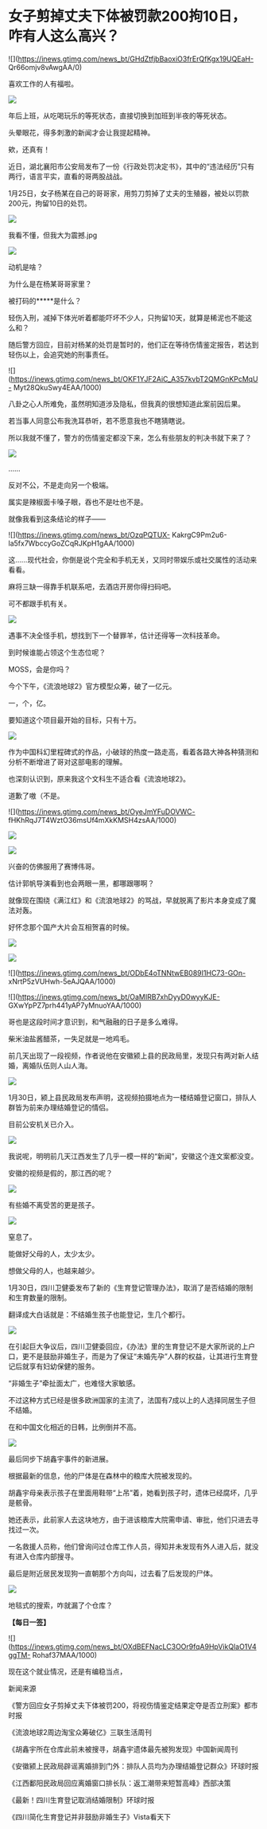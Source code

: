 # 女子剪掉丈夫下体被罚款200拘10日，咋有人这么高兴？

![](https://inews.gtimg.com/news_bt/GHdZtfjbBaoxiO3frErQfKgx19UQEaH-
Qr66omjv8vAwgAA/0)

喜欢工作的人有福啦。

![](https://inews.gtimg.com/news_bt/OhMfylAyhTr0MA98Z8N9G5Qs4EyexEEm7-d8hwpNQVre8AA/1000)

年后上班，从吃喝玩乐的等死状态，直接切换到加班到半夜的等死状态。

头晕眼花，得多刺激的新闻才会让我提起精神。

欸，还真有！

近日，湖北襄阳市公安局发布了一份《行政处罚决定书》，其中的“违法经历”只有两行，语言平实，直看的哥两股战战。

1月25日，女子杨某在自己的哥哥家，用剪刀剪掉了丈夫的生殖器，被处以罚款200元，拘留10日的处罚。

![](https://inews.gtimg.com/news_bt/OmFglp__3n_87rUALGDjgdkdelqvuXvcXks5Kx5dJbKhMAA/1000)

我看不懂，但我大为震撼.jpg

![](https://inews.gtimg.com/news_bt/O4RQ6Xv6FjcFqGCbDaugsQOb5ErIIfSZzFh9wMGMoITwEAA/1000)

动机是啥？

为什么是在杨某哥哥家里？

被打码的*****是什么？

轻伤入刑，减掉下体光听着都能吓坏不少人，只拘留10天，就算是稀泥也不能这么和？

随后警方回应，目前对杨某的处罚是暂时的，他们正在等待伤情鉴定报告，若达到轻伤以上，会追究她的刑事责任。

![](https://inews.gtimg.com/news_bt/OKF1YJF2AiC_A357kvbT2QMGnKPcMqU-
Myt28QkuSwy4EAA/1000)

八卦之心人所难免，虽然明知道涉及隐私，但我真的很想知道此案前因后果。

若当事人同意公布我洗耳恭听，若不愿意我也不瞎猜瞎说。

所以我就不懂了，警方的伤情鉴定都没下来，怎么有些朋友的判决书就下来了？

![](https://inews.gtimg.com/news_bt/OjkLnHjKdb0sCWid_W5nmd0yuW4MGCa_UCwUQIcJeWTrQAA/1000)

……

反对不公，不是走向另一个极端。

属实是辣椒面卡嗓子眼，吞也不是吐也不是。

就像我看到这条结论的样子——

![](https://inews.gtimg.com/news_bt/OzqPQTUX-
KakrgC9Pm2u6-la5fx7WbccyGoZCqRJKpH1gAA/1000)

这……现代社会，你倒是说个完全和手机无关，又同时带娱乐或社交属性的活动来看看。

麻将三缺一得靠手机联系吧，去酒店开房你得扫码吧。

可不都跟手机有关。

![](https://inews.gtimg.com/news_bt/ODn_kUYx1ZKQOyPI6ggQsyfUb9-gBpdZCf6mOdAoqrRQQAA/1000)

遇事不决全怪手机，想找到下一个替罪羊，估计还得等一次科技革命。

到时候谁能占领这个生态位呢？

MOSS，会是你吗？

今个下午，《流浪地球2》官方模型众筹，破了一亿元。

一，个，亿。

要知道这个项目最开始的目标，只有十万。

![](https://inews.gtimg.com/news_bt/OK2jsQ1QSGkxSEmvyHIJdcf1wXhErvCMoXx2btNOPxJHoAA/1000)

作为中国科幻里程碑式的作品，小破球的热度一路走高，看着各路大神各种猜测和分析不断增进了哥对这部电影的理解。

也深刻认识到，原来我这个文科生不适合看《流浪地球2》。

道歉了嗷（不是。

![](https://inews.gtimg.com/news_bt/OyeJmYFuDOVWC-
fHKhRqJ7T4WztO36msUf4mXkKMSH4zsAA/1000)

![](https://inews.gtimg.com/news_bt/OD-F2nCQ6pLMa9HdNKUFaA_COSWSTGK7PO98T_LexuDEIAA/1000)

![](https://inews.gtimg.com/news_bt/OZhamicNIS_KV9LHNIGGwDFP-3JF8kqxmziBPxQlsrizAAA/1000)

兴奋的仿佛服用了赛博伟哥。

估计郭帆导演看到也会两眼一黑，都哪跟哪啊？

就像现在围绕《满江红》和《流浪地球2》的骂战，早就脱离了影片本身变成了魔法对轰。

好怀念那个国产大片会互相贺喜的时候。

![](https://inews.gtimg.com/news_bt/Os9ib4_vaVnT_uMaB2ZB8uRB0ZAGvE16uV6owReePLJNEAA/1000)

![](https://inews.gtimg.com/news_bt/Ow03Wn-3kq6Cd_m3GsPZOI3eAJoEonlyDDuHFgkV61ftQAA/1000)

![](https://inews.gtimg.com/news_bt/ODbE4oTNNtwEB089I1HC73-GOn-
xNrtP5zVUHwh-5eAJQAA/1000)

![](https://inews.gtimg.com/news_bt/OaMIRB7xhDyyD0wyyKJE-
GXwYpPZ7prh441yAP7yMnuoYAA/1000)

哥也是这段时间才意识到，和气融融的日子是多么难得。

柴米油盐酱醋茶，一失足就是一地鸡毛。

前几天出现了一段视频，作者说他在安徽颍上县的民政局里，发现只有两对新人结婚，离婚队伍则人山人海。

![](https://inews.gtimg.com/news_bt/OZYT7vJ_JHKqp9Lq6U6y8GMpvmppE7fxcMlMmWvV2OB0EAA/1000)

1月30日，颍上县民政局发布声明，这视频拍摄地点为一楼结婚登记窗口，排队人群皆为前来办理结婚登记的情侣。

目前公安机关已介入。

![](https://inews.gtimg.com/news_bt/OA5ya8rsdAk5KlcPSLqj0kTwCQObv_RcCePbGEfhk-5mgAA/1000)

我说呢，明明前几天江西发生了几乎一模一样的“新闻”，安徽这个连文案都没变。

安徽的视频是假的，那江西的呢？

![](https://inews.gtimg.com/news_bt/O6MQRZli03ThLxNGms8zxAXqa8vS8fuXdrahdPHFZVLT4AA/1000)

有些婚不离受苦的更是孩子。

![](https://inews.gtimg.com/news_bt/O_1Hdh9TTVDuseJXNUao8oZXCJFl1lBnEs5F1hCNn_IQEAA/1000)

窒息了。

能做好父母的人，太少太少。

想做父母的人，也越来越少。

1月30日，四川卫健委发布了新的《生育登记管理办法》，取消了是否结婚的限制和生育数量的限制。

翻译成大白话就是：不结婚生孩子也能登记，生几个都行。

![](https://inews.gtimg.com/news_bt/OCHCz0PkdEBcbwtB4B4QfMb29j9SYkxIQRIC6BDh12deMAA/1000)

在引起巨大争议后，四川卫健委回应，《办法》里的生育登记不是大家所说的上户口，更不是鼓励非婚生子，而是为了保证“未婚先孕”人群的权益，让其进行生育登记后就享有妇幼保健的服务。

“非婚生子”牵扯面太广，也难怪大家敏感。

不过这种方式已经是很多欧洲国家的主流了，法国有7成以上的人选择同居生子但不结婚。

在和中国文化相近的日韩，比例倒并不高。

![](https://inews.gtimg.com/news_bt/OoAPnIcsNr9HHG3gKJp3jr5EhVdpoufTjuVo_O4C14hysAA/1000)

最后同步下胡鑫宇事件的新进展。

根据最新的信息，他的尸体是在森林中的粮库大院被发现的。

胡鑫宇母亲表示孩子在里面用鞋带“上吊”着，她看到孩子时，遗体已经腐坏，几乎是骸骨。

她还表示，此前家人去这块地方，由于进该粮库大院需申请、审批，他们只进去寻找过一次。

一名救援人员称，他们曾询问过仓库工作人员，得知并未发现有外人进入后，就没有进入仓库内部搜寻。

最后是附近居民发现狗一直朝那个方向叫，过去看了后发现的尸体。

![](https://inews.gtimg.com/news_bt/OgfNsCaHpfYnwn8tX3tDzd13Uk5cVF9mBlVp4NPs8Z2uAAA/1000)

地毯式的搜索，咋就漏了个仓库？

**【每日一签】**

![](https://inews.gtimg.com/news_bt/OXdBEFNacLC3OOr9fqA9HpVikQlaO1V4ggTM-
Rohaf37MAA/1000)

现在这个就业情况，还是有编稳当点，

新闻来源

《警方回应女子剪掉丈夫下体被罚200，将视伤情鉴定结果定夺是否立刑案》都市时报

《流浪地球2周边淘宝众筹破亿》三联生活周刊

《胡鑫宇所在仓库此前未被搜寻，胡鑫宇遗体最先被狗发现》中国新闻周刊

《安徽颍上民政局辟谣离婚排到门外：排队人员均为办理结婚登记群众》环球时报

《江西鄱阳民政局回应离婚窗口排长队：返工潮带来短暂高峰》西部决策

《最新！四川生育登记取消结婚限制》环球时报

《四川简化生育登记并非鼓励非婚生子》Vista看天下

